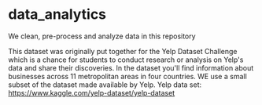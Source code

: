 # data_analytics
We clean, pre-process and analyze data in this repository


This dataset was originally put together for the Yelp Dataset Challenge which is a chance for students to conduct research or analysis on Yelp's data and share their discoveries. In the dataset you'll find information about businesses across 11 metropolitan areas in four countries.
WE use a small subset of the dataset made available by Yelp.
Yelp data set: https://www.kaggle.com/yelp-dataset/yelp-dataset 
